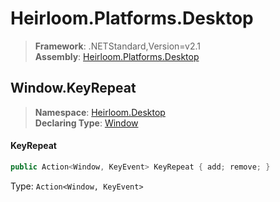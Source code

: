 # Heirloom.Platforms.Desktop

> **Framework**: .NETStandard,Version=v2.1  
> **Assembly**: [Heirloom.Platforms.Desktop][0]  

## Window.KeyRepeat

> **Namespace**: [Heirloom.Desktop][0]  
> **Declaring Type**: [Window][1]  

#### KeyRepeat

```cs
public Action<Window, KeyEvent> KeyRepeat { add; remove; }
```

Type: `Action<Window, KeyEvent>`

[0]: ../../../Heirloom.Platforms.Desktop.md
[1]: ../Window.md
